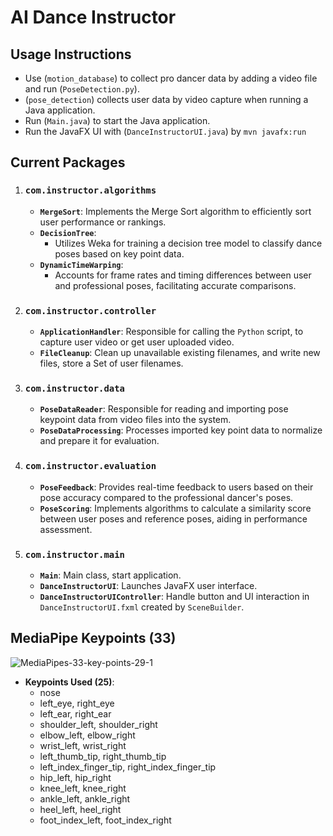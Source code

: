 # AI Dance Instructor

## **Usage Instructions**
- Use (`motion_database`) to collect pro dancer data by adding a video file and run (`PoseDetection.py`).
- (`pose_detection`) collects user data by video capture when running a Java application.
- Run (`Main.java`) to start the Java application.
- Run the JavaFX UI with (`DanceInstructorUI.java`) by `mvn javafx:run`

## Current Packages

1. ### `com.instructor.algorithms`
   - **`MergeSort`**: Implements the Merge Sort algorithm to efficiently sort user performance or rankings.
   - **`DecisionTree`**: 
     - Utilizes Weka for training a decision tree model to classify dance poses based on key point data.
   - **`DynamicTimeWarping`**: 
     - Accounts for frame rates and timing differences between user and professional poses, facilitating accurate comparisons.
       
2. ### `com.instructor.controller`
   - **`ApplicationHandler`**: Responsible for calling the `Python` script, to capture user video or get user uploaded video.
   - **`FileCleanup`**: Clean up unavailable existing filenames, and write new files, store a Set of user filenames.
     
3. ### `com.instructor.data`
   - **`PoseDataReader`**: Responsible for reading and importing pose keypoint data from video files into the system.
   - **`PoseDataProcessing`**: Processes imported key point data to normalize and prepare it for evaluation.

4. ### `com.instructor.evaluation`
   - **`PoseFeedback`**: Provides real-time feedback to users based on their pose accuracy compared to the professional dancer's poses.
   - **`PoseScoring`**: Implements algorithms to calculate a similarity score between user poses and reference poses, aiding in performance assessment.

5. ### `com.instructor.main`
   - **`Main`**: Main class, start application.
   - **`DanceInstructorUI`**: Launches JavaFX user interface.
   - **`DanceInstructorUIController`**: Handle button and UI interaction in `DanceInstructorUI.fxml` created by `SceneBuilder`.

## MediaPipe Keypoints (33)
![MediaPipes-33-key-points-29-1](https://github.com/user-attachments/assets/a61fac5e-3127-4d5b-ad49-0227656b3ee6)

- **Keypoints Used (25)**:
  - nose
  - left_eye, right_eye
  - left_ear, right_ear
  - shoulder_left, shoulder_right
  - elbow_left, elbow_right
  - wrist_left, wrist_right
  - left_thumb_tip, right_thumb_tip
  - left_index_finger_tip, right_index_finger_tip
  - hip_left, hip_right
  - knee_left, knee_right
  - ankle_left, ankle_right
  - heel_left, heel_right
  - foot_index_left, foot_index_right
